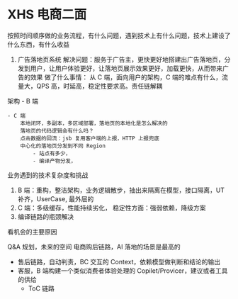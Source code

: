 # XHS 电商二面

按照时间顺序做的业务流程，有什么问题，遇到技术上有什么问题，技术上建设了什么东西，有什么收益

1. 广告落地页系统
解决问题：服务于广告主，更快更好地搭建出广告落地页，分发到用户，让用户体验更好，让落地页展示效果更好，加载更快，从而带来广告的效果
做了什么事情：
从 C 端，面向用户的架构，C 端的难点有什么，流量大，QPS 高，时延高，稳定性要求高。责任链解耦

架构
    - B 端

    - C 端
        本地闭环，多副本，多区域部署，落地页的本地化是怎么解决的
        落地页的代码逻辑会有什么吗？
        点击数据的回流：jsb 复用客户端的上报，HTTP 上报兜底
        中心化的落地页分发到不同 Region
            - 站点有多少，
            - 编译产物分发，
业务遇到的技术复杂度和挑战
1. B 端：重构，整洁架构，业务逻辑散步，抽出来隔离在模型，接口隔离，UT 补齐，UserCase, 最外层的
2. C 端：多级缓存，性能持续劣化，
    稳定性方面：强弱依赖，降级方案
3. 编译链路的瓶颈解决


看机会的主要原因


Q&A
规划，未来的空间
电商购后链路，AI 落地的场景是最高的
- 售后链路，自动判责，BC 交互的 Context，依赖模型做判断和结论的输出
- 客服，B 端构建一个类似消费者体验处理的 Copilet/Provicer，建议或者工具的供给
    - ToC 链路


